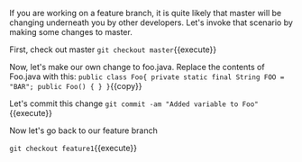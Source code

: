 If you are working on a feature branch, it is quite likely that master will be changing underneath you by other developers.  Let's invoke that scenario by making some changes to master.

First, check out master
`git checkout master`{{execute}}

Now, let's make our own change to foo.java.  Replace the contents of Foo.java with this:
`
public class Foo{
    private static final String FOO = "BAR";
    public Foo() {
    }
}
`{{copy}}

Let's commit this change
`git commit -am "Added variable to Foo"`{{execute}}

Now let's go back to our feature branch

`git checkout feature1`{{execute}}
